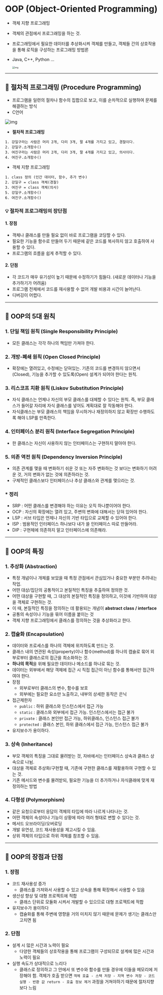 # OOP (Object-Oriented Programming)

- 객체 지향 프로그래밍

- 객체의 관점에서 프로그래밍을 하는 것.

- 프로그래밍에서 필요한 데이터를 추상화시켜 객체를 만들고, 객체들 간의 상호작용을 통해 로직을 구성하는 프로그래밍 방법론

- Java, C++, Python ... 

  <img src="https://blog.kakaocdn.net/dn/catioE/btqKXiiBObK/unAbRuMcBYUuhHU3cjQOS1/img.png" alt="img" style="zoom:50%;" />

  

---

## 📌 절차적 프로그래밍 (Procedure Programming)

- 프로그램을 일련의 절차나 함수의 집합으로 보고, 이를 순차적으로 실행하여 문제를 해결하는 방식
- C언어

![img](https://blog.kakaocdn.net/dn/bhovFZ/btqK15vuG7x/oZaTsITHzEKxU1lmDnuR7k/img.png)

- **절차적 프로그래밍**

```
1. 강일구라는 사람은 머리 2개, 다리 3개, 팔 4개를 가지고 있고, 경찰이다.
2. 강일구.소개함수()
3. 여진구라는 사람은 머리 2개, 다리 3개, 팔 4개를 가지고 있고, 의사이다.
4. 여진구.소개함수()
```

- 객체 지향 프로그래밍

```
1. class 정의 (인간 데이터, 함수, 추가 변수)
2. 강일구 = class 객체(경찰)
3. 여진구 = class 객체(의사)
5. 강일구.소개함수()
6. 여진구.소개함수()
```



### 💡 절차적 프로그래밍의 장단점

#### 1. 장점

- 객체나 클래스를 만들 필요 없이 바로 프로그램을 코딩할 수 있다. 
- 필요한 기능을 함수로 만들어 두기 때문에 같은 코드를 복사하지 않고 호출하여 사용할 수 있다. 
- 프로그램의 흐름을 쉽게 추적할 수 있다. 

#### 2. 단점

- 각 코드가 매우 유기성이 높기 때문에 수정하기가 힘들다. (새로운 데이터나 기능을 추가하기가 어려움)
- 프로그램 전체에서 코드를 재사용할 수 없어 개발 비용과 시간이 늘어난다.
- 디버깅이 어렵다.



---

## 📌 OOP의 5대 원칙

### 1. 단일 책임 원칙 (Single Responsibility Principle)
- 모든 클래스는 각각 하나의 책임만 가져야 한다. 

### 2. 개방-폐쇄 원칙 (Open Closed Principle)
- 확장에는 열려있고, 수정에는 닫혀있는. 기존의 코드를 변경하지 않으면서(Closed), 기능을 추가할 수 있도록(Open) 설계가 되어야 한다는 원칙. 

### 3. 리스코프 치환 원칙 (Liskov Substitution Principle)
- 자식 클래스는 언제나 자신의 부모 클래스를 대체할 수 있다는 원칙. 즉, 부모 클래스가 들어갈 자리에 자식 클래스를 넣어도 계획대로 잘 작동해야 한다. 
- 자식클래스는 부모 클래스의 책임을 무시하거나 재정의하지 않고 확장만 수행하도록 해야 LSP를 만족한다. 

### 4. 인터페이스 분리 원칙 (Interface Segregation Principle)
- 한 클래스는 자신이 사용하지 않는 인터페이스는 구현하지 말아야 한다.

### 5. 의존 역전 원칙 (Dependency Inversion Principle)
- 의존 관계를 맺을 때 변화하기 쉬운 것 또는 자주 변화하는 것 보다는 변화하기 어려운 것, 거의 변화가 없는 것에 의존하라는 것. 
- 구체적인 클래스보다 인터페이스나 추상 클래스와 관계를 맺으라는 것. 

### * 정리
- SRP : 어떤 클래스를 변경해야 하는 이유는 오직 하나뿐이어야 한다. 
- OCP : 자신의 확장에는 열려 있고, 주변의 변화에 대해서는 닫혀 있어야 한다. 
- LSP : 서브 타입은 언제나 자신의 기반 타입으로 교체할 수 있어야 한다.
- ISP : 범용적인 인터페이스 하나보다 내가 쓸 인터페이스 따로 만들어라. 
- DIP : 구현체에 의존하지 말고 인터페이스에 의존해라. 

---



## 📌 OOP의 특징

### 1. 추상화 (Abstraction)
- 특정 개념이나 개체를 보았을 때 특정 관점에서 관심있거나 중요한 부분만 추려내는 작업.
- 어떤 대상/집단의 공통적이고 본질적인 특징을 추출하여 정의한 것.
- 어떤 대상을 구현할 때, 그 대상의 본질적인 특징을 정의하고, 이것에 기반하여 대상을 객체로 구현하는 것. 
- 이 때, 본질적인 특징을 정의하는 데 활용되는 개념이 **abstract class / interface**
- 공통의 속성이나 기능을 묶어 이름을 붙이는 것
- 객체 지향 프로그래밍에서 클래스를 정의하는 것을 추상화라고 한다. 
### 2. 캡슐화 (Encapsulation)
- 데이터와 프로세스를 하나의 객체에 위치하도록 만드는 것.
- 클래스 내의 연관된 속성(property)이나 함수(method)를 하나의 캡슐로 묶어 외부로부터 클래스로의 접근을 최소화하는 것.
- **하나의 목적**을 위해 필요한 데이터나 메소드를 하나로 묶는 것.
- 데이터는 외부에서 해당 객체에 접근 시 직접 접근이 아닌 함수를 통해서만 접근하여야 한다. 
- 장점
	- 외부로부터 클래스의 변수, 함수를 보호
	- 외부에는 필요한 요소만 노출하고, 내부의 상세한 동작은 은닉
- 접근제한자
	- `public` : 하위 클래스와 인스턴스에서 접근 가능
	- `static` : 클래스와 외부에서 접근 가능. 인스턴스에서는 접근 불가
	- `private` : 클래스 본인만 접근 가능, 하위클래스, 인스턴스 접근 불가
	- `protected` : 클래스 본인, 하위 클래스에서 접근 가능, 인스턴스 접근 불가 
- 유지보수가 용이하다.
### 3. 상속 (Inheritance)
- 부모 객체의 특징을 그대로 물려받는 것, 자바에서는 인터페이스 상속과 클래스 상속으로 나뉨.
- 대상을 객체로 추상화/구현할 때, 기존에 구현한 클래스를 재활용하여 구현할 수 있는 것. 
- 기존 메서드와 변수를 물려받되, 필요한 기능을 더 추가하거나 자식클래에 맞게 재정의하는 방법

### 4. 다형성 (Polymorphism)
- 같은 요청으로부터 응답이 객체의 타입에 따라 나르게 나타나는 것. 
- 어떤 객체의 속성이나 기능이 상황에 따라 여러 형태로 변할 수 있다는 것.
- 메서드 오브라이딩/오버로딩
- 개발 유연성, 코드 재사용성을 제고시킬 수 있음. 
- 상위 객체의 타입으로 하위 객체를 참조할 수 있음. 

---



## 📌 OOP의 장점과 단점

### 1. 장점

- 코드 재사용성 증가
  - 클래스를 가져와서 사용할 수 있고 상속을 통해 확장해서 사용할 수 있음
- 생산성 향상 및 대형 프로젝트에 적합
  - 클래스 단위로 모듈화 시켜서 개발할 수 있으므로 대형 프로젝트에 적합
- 유지보수가 용이하다
  - 캡슐화를 통해 주변에 영향을 거의 미치지 않기 때문에 문제가 생기는 클래스만 고치면 됨



### 2. 단점

- 설계 시 많은 시간과 노력이 필요
  - 다양한 객체들의 상호작용을 통해 프로그램이 구성되므로 설계에 많은 시간과 노력이 필요
- 실행 속도가 상대적으로 느리다
  - 클래스로 정의하고 그 안에서 또 변수와 함수를 만들 경우에 이들을 메모리에 저장해야 함. 객체가 호출 받으면 `객체 호출 - 스택 저장 - 지역 변수 저장 - 코드 실행 - 반환 값 return - 호출 정보 제거` 과정을 거쳐야하기 때문에 절차지향보다 느림

